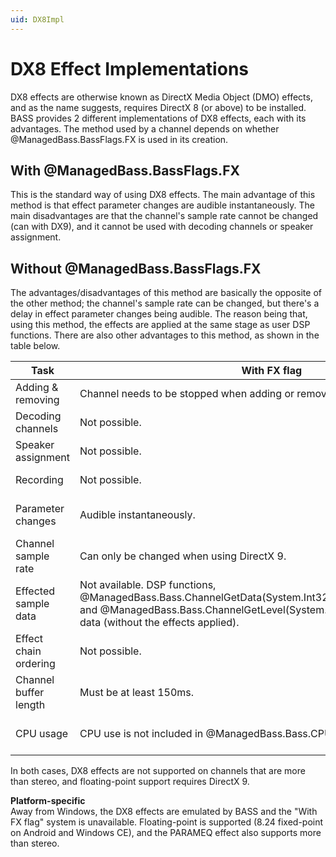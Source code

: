 ```yaml
---
uid: DX8Impl
---
```


# DX8 Effect Implementations
DX8 effects are otherwise known as DirectX Media Object (DMO) effects, and as the name suggests, requires DirectX 8 (or above) to be installed.
BASS provides 2 different implementations of DX8 effects, each with its advantages.
The method used by a channel depends on whether @ManagedBass.BassFlags.FX is used in its creation.

## With @ManagedBass.BassFlags.FX
This is the standard way of using DX8 effects.
The main advantage of this method is that effect parameter changes are audible instantaneously.
The main disadvantages are that the channel's sample rate cannot be changed (can with DX9), and it cannot be used with decoding channels or speaker assignment.

## Without @ManagedBass.BassFlags.FX
The advantages/disadvantages of this method are basically the opposite of the other method;
the channel's sample rate can be changed, but there's a delay in effect parameter changes being audible.
The reason being that, using this method, the effects are applied at the same stage as user DSP functions.
There are also other advantages to this method, as shown in the table below.

Task                  | With FX flag | Without FX flag  
----------------------|--------------|-----------------
Adding & removing     | Channel needs to be stopped when adding or removing an effect. | Can add and remove effects without stopping playback.  
Decoding channels     | Not possible. | Automatically used for decoding channels.  
Speaker assignment    | Not possible. | Can be used with speaker assignment.  
Recording             | Not possible. | Automatically used for recording channels.  
Parameter changes     | Audible instantaneously. | Delayed by the length of the channel's buffer; using a smaller buffer means less delay.  
Channel sample rate   | Can only be changed when using DirectX 9. | Can be changed.  
Effected sample data  | Not available. DSP functions, @ManagedBass.Bass.ChannelGetData(System.Int32,System.IntPtr,System.Int32) and @ManagedBass.Bass.ChannelGetLevel(System.Int32) receive the original data (without the effects applied). | The effected data is available to BASS functions.  
Effect chain ordering | Not possible. | The effects can be applied in any order you want, and can be intermingled with DSP functions.  
Channel buffer length | Must be at least 150ms. | No restriction.  
CPU usage             | CPU use is not included in @ManagedBass.Bass.CPUUsage. | CPU use is included in @ManagedBass.Bass.CPUUsage. Also slightly lower CPU usage.  

In both cases, DX8 effects are not supported on channels that are more than stereo, and floating-point support requires DirectX 9.

**Platform-specific**  
Away from Windows, the DX8 effects are emulated by BASS and the "With FX flag" system is unavailable.
Floating-point is supported (8.24 fixed-point on Android and Windows CE), and the PARAMEQ effect also supports more than stereo.
